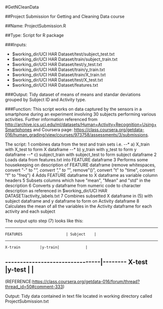 #GetNCleanData

##Project Submission for Getting and Cleaning Data course

##Name: ProjectSubmission.R

##Type: Script for R package

###Inputs:
* $working_dir/UCI HAR Dataset/test/subject_test.txt
* $working_dir/UCI HAR Dataset/train/subject_train.txt
* $working_dir/UCI HAR Dataset/test/y_test.txt
* $working_dir/UCI HAR Dataset/train/y_train.txt
* $working_dir/UCI HAR Dataset/train/X_train.txt
* $working_dir/UCI HAR Dataset/test/X_test.txt
* $working_dir/UCI HAR Dataset/features.txt

###Output:
Tidy dataset of means of means and standar deviations grouped by Subject ID and Activity type.

###Function:
This script works on data captured by the sensors in a smartphone during an experiment involving 30 subjects performing various activities.
Further information referenced from http://archive.ics.uci.edu/ml/datasets/Human+Activity+Recognition+Using+Smartphones and
Coursera page: https://class.coursera.org/getdata-016/human_grading/view/courses/973758/assessments/3/submissions.

The script:
1 combines data from the test and train sets i.e. 
	--* a) X_train with X_test to form X dataframe
	--* b) y_train with y_test to form y dataframe
	--* c) subject_train with subject_test to form subject dataframe
2 Loads data from features.txt into FEATURE dataframe
3 Performs some housekeeping on description of FEATURE dataframe (remove whitespaces, convert "-" to "_", convert "," to "_", remove"()", convert "t" to "time", convert "f" to "freq")
4 Adds FEATURE dataframe to X dataframe as variable column headers 
5 Subsets columns which have "mean", "Mean" and "std" in the description
6 Converts y dataframe from numeric code to character description as referenced in $working_dir/UCI HAR DATASET/activity_labels.txt 
7 Combines subsetted X dataframe in (5) with subject dataframe and y dataframe to form on Activity dataframe
8 Calculates the mean of all the variables in the Activity dataframe for each activity and each subject

The output upto step (7) looks like this:

-----------------------------------------------------
	FEATURES	                | Subject    |
-----------------------------------------
	X-train			|y-train|            |
--------------------------------|--------
	X-test			|y-test |            |
------------------------------------------------------
(REFERENCE:https://class.coursera.org/getdata-016/forum/thread?thread_id=50#comment-333)

Output:
Tidy data contained in text file located in working directory called ProjectSubmission.txt

